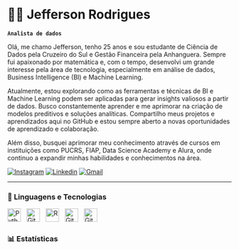   # 👨‍💻 Jefferson Rodrigues

**`Analista de dados`**

Olá, me chamo Jefferson, tenho 25 anos e sou estudante de Ciência de Dados pela Cruzeiro do Sul e Gestão Financeira pela Anhanguera. Sempre fui apaixonado por matemática e, com o tempo, desenvolvi um grande interesse pela área de tecnologia, especialmente em análise de dados, Business Intelligence (BI) e Machine Learning.

Atualmente, estou explorando como as ferramentas e técnicas de BI e Machine Learning podem ser aplicadas para gerar insights valiosos a partir de dados. Busco constantemente aprender e me aprimorar na criação de modelos preditivos e soluções analíticas. Compartilho meus projetos e aprendizados aqui no GitHub e estou sempre aberto a novas oportunidades de aprendizado e colaboração.

Além disso, busquei aprimorar meu conhecimento através de cursos em instituições como PUCRS, FIAP, Data Science Academy e Alura, onde continuo a expandir minhas habilidades e conhecimentos na área.

[![Instagram](https://img.shields.io/badge/Instagram-E4405F?style=for-the-badge&logo=instagram&logoColor=white)](https://instagram.com/bigjeeh)
[![Linkedin](https://img.shields.io/badge/LinkedIn-0077B5?style=for-the-badge&logo=linkedin&logoColor=white)](https://www.linkedin.com/in/jefferson-rodrigues-da-silva)
[![Gmail](https://img.shields.io/badge/Gmail-D14836?style=for-the-badge&logo=gmail&logoColor=white)](mailto:jeehrodrigues2609@gmail.com)

---

### 🤖 Linguagens e Tecnologias

<img 
    align="left" 
    alt="Python" 
    title="Python"
    width="30px" 
    style="padding-right: 10px;" 
    src="https://cdn.jsdelivr.net/gh/devicons/devicon@latest/icons/python/python-original.svg" 
/>

<img 
    align="left" 
    alt="Git" 
    title="Git"
    width="30px" 
    style="padding-right: 10px;" 
    src="https://cdn.jsdelivr.net/gh/devicons/devicon@latest/icons/mysql/mysql-original.svg" 
/>

<img 
    align="left" 
    alt="R" 
    title="R"
    width="30px" 
    style="padding-right: 10px;" 
    src="https://cdn.jsdelivr.net/gh/devicons/devicon@latest/icons/r/r-original.svg" 
/>

<img 
    align="left" 
    alt="GitHub" 
    title="GitHub"
    width="30px" 
    style="padding-right: 10px;" 
    src="https://cdn.jsdelivr.net/gh/devicons/devicon@latest/icons/github/github-original.svg" 
/>

<img 
    align="left" 
    alt="GitHub" 
    title="GitHub"
    width="30px" 
    style="padding-right: 10px;" 
    src="[https://cdn.jsdelivr.net/gh/devicons/devicon@latest/icons/github/github-original.svg](https://img.shields.io/badge/Amazon_AWS-232F3E?style=for-the-badge&logo=amazon-aws&logoColor=white)" 
/>


<br/>
<br/>

### 📊 Estatísticas


